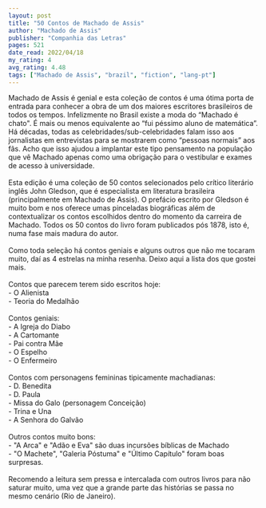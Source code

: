 ```yaml
---
layout: post
title: "50 Contos de Machado de Assis"
author: "Machado de Assis"
publisher: "Companhia das Letras"
pages: 521
date_read: 2022/04/18
my_rating: 4
avg_rating: 4.48
tags: ["Machado de Assis", "brazil", "fiction", "lang-pt"]
---
```


Machado de Assis é genial e esta coleção de contos é uma ótima porta de entrada para conhecer a obra de um dos maiores escritores brasileiros de todos os tempos. Infelizmente no Brasil existe a moda do “Machado é chato". É mais ou menos equivalente ao “fui péssimo aluno de matemática”. Há décadas, todas as celebridades/sub-celebridades falam isso aos jornalistas em entrevistas para se mostrarem como “pessoas normais” aos fãs. Acho que isso ajudou a implantar este tipo pensamento na população que vê Machado apenas como uma obrigação para o vestibular e exames de acesso à universidade.<br/><br/>Esta edição é uma coleção de 50 contos selecionados pelo crítico literário inglês John Gledson, que é especialista em literatura brasileira (principalmente em Machado de Assis). O prefácio escrito por Gledson é muito bom e nos oferece umas pinceladas biográficas além de contextualizar os contos escolhidos dentro do momento da carreira de Machado. Todos os 50 contos do livro foram publicados pós 1878, isto é, numa fase mais madura do autor. <br/><br/>Como toda seleção há contos geniais e alguns outros que não me tocaram muito, daí as 4 estrelas na minha resenha. Deixo aqui a lista dos que gostei mais. <br/><br/>Contos que parecem terem sido escritos hoje:<br/>- O Alienista<br/>- Teoria do Medalhão<br/><br/>Contos geniais:<br/>- A Igreja do Diabo<br/>- A Cartomante<br/>- Pai contra Mãe<br/>- O Espelho<br/>- O Enfermeiro<br/><br/>Contos com personagens femininas tipicamente machadianas:<br/>- D. Benedita<br/>- D. Paula<br/>- Missa do Galo (personagem Conceição)<br/>- Trina e Una<br/>- A Senhora do Galvão<br/><br/>Outros contos muito bons:<br/>- "A Arca" e "Adão e Eva" são duas incursões bíblicas de Machado<br/>- "O Machete", "Galeria Póstuma" e "Último Capítulo" foram boas surpresas. <br/><br/>Recomendo a leitura sem pressa e intercalada com outros livros para não saturar muito, uma vez que a grande parte das histórias se passa no mesmo cenário (Rio de Janeiro).

